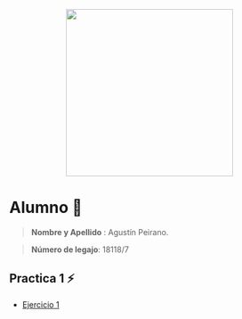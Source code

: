<div align = "center"><img src = "https://media.tenor.com/nJclFuwdP5wAAAAC/squirtle-pikachu.gif" width = "300px" /></div>

# Alumno :pushpin:
>**Nombre y Apellido** : Agustín Peirano.

>**Número de legajo**: 18118/7


## Practica 1 :zap: 

* [Ejercicio 1](https://github.com/Khazius5/SI207-Seminario-de-Lenguajes-Python-/blob/main/Practicas/Practica%201/game.py)